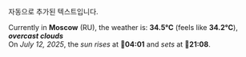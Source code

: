 
자동으로 추가된 텍스트입니다.

<!--START_SECTION:weather:moscow-->
Currently in **Moscow** (RU), the weather is: **34.5°C** (feels like **34.2°C**), ***overcast clouds***<br/>
On *July 12, 2025*, the *sun rises* at 🌅**04:01** and *sets* at 🌇**21:08**.
<!--END_SECTION:weather-->
